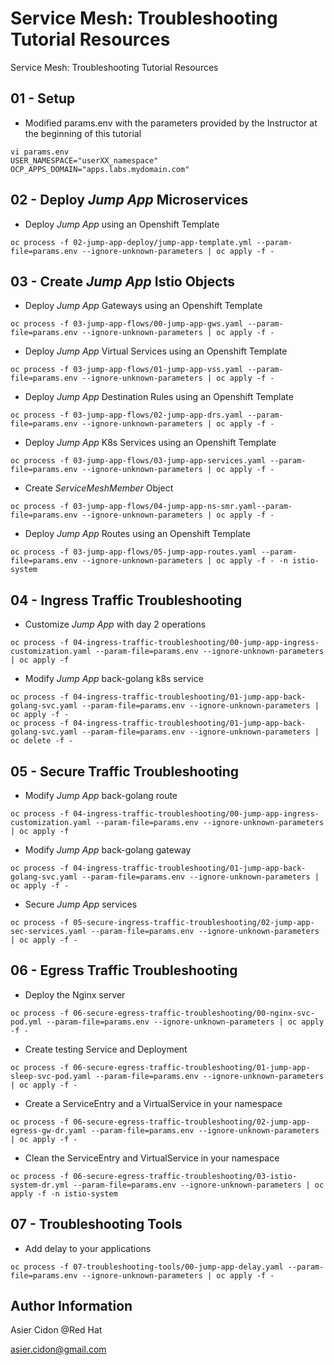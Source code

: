 # Service Mesh: Troubleshooting Tutorial Resources

Service Mesh: Troubleshooting Tutorial Resources

## 01 - Setup

- Modified params.env with the parameters provided by the Instructor at the beginning of this tutorial

```$bash
vi params.env
USER_NAMESPACE="userXX_namespace"
OCP_APPS_DOMAIN="apps.labs.mydomain.com"
```

## 02 - Deploy _Jump App_ Microservices

- Deploy _Jump App_ using an Openshift Template 

```$bash
oc process -f 02-jump-app-deploy/jump-app-template.yml --param-file=params.env --ignore-unknown-parameters | oc apply -f -
```

## 03 - Create _Jump App_ Istio Objects

- Deploy _Jump App_ Gateways using an Openshift Template 

```$bash
oc process -f 03-jump-app-flows/00-jump-app-gws.yaml --param-file=params.env --ignore-unknown-parameters | oc apply -f -
```

- Deploy _Jump App_ Virtual Services using an Openshift Template 

```$bash
oc process -f 03-jump-app-flows/01-jump-app-vss.yaml --param-file=params.env --ignore-unknown-parameters | oc apply -f -
```

- Deploy _Jump App_ Destination Rules using an Openshift Template 

```$bash
oc process -f 03-jump-app-flows/02-jump-app-drs.yaml --param-file=params.env --ignore-unknown-parameters | oc apply -f -
```

- Deploy _Jump App_ K8s Services using an Openshift Template 

```$bash
oc process -f 03-jump-app-flows/03-jump-app-services.yaml --param-file=params.env --ignore-unknown-parameters | oc apply -f -
```

- Create _ServiceMeshMember_ Object 

```$bash
oc process -f 03-jump-app-flows/04-jump-app-ns-smr.yaml--param-file=params.env --ignore-unknown-parameters | oc apply -f -
```

- Deploy _Jump App_ Routes using an Openshift Template 

```$bash
oc process -f 03-jump-app-flows/05-jump-app-routes.yaml --param-file=params.env --ignore-unknown-parameters | oc apply -f - -n istio-system
```

## 04 - Ingress Traffic Troubleshooting 

- Customize _Jump App_ with day 2 operations

```$bash
oc process -f 04-ingress-traffic-troubleshooting/00-jump-app-ingress-customization.yaml --param-file=params.env --ignore-unknown-parameters | oc apply -f 
```

- Modify _Jump App_ back-golang k8s service

```$bash
oc process -f 04-ingress-traffic-troubleshooting/01-jump-app-back-golang-svc.yaml --param-file=params.env --ignore-unknown-parameters | oc apply -f -
oc process -f 04-ingress-traffic-troubleshooting/01-jump-app-back-golang-svc.yaml --param-file=params.env --ignore-unknown-parameters | oc delete -f -
```

## 05 - Secure Traffic Troubleshooting 

- Modify _Jump App_ back-golang route

```$bash
oc process -f 04-ingress-traffic-troubleshooting/00-jump-app-ingress-customization.yaml --param-file=params.env --ignore-unknown-parameters | oc apply -f 
```

- Modify _Jump App_ back-golang gateway

```$bash
oc process -f 04-ingress-traffic-troubleshooting/01-jump-app-back-golang-svc.yaml --param-file=params.env --ignore-unknown-parameters | oc apply -f -
```

- Secure _Jump App_ services

```$bash
oc process -f 05-secure-ingress-traffic-troubleshooting/02-jump-app-sec-services.yaml --param-file=params.env --ignore-unknown-parameters | oc apply -f -
```


## 06 - Egress Traffic Troubleshooting 

- Deploy the Nginx server

```$bash
oc process -f 06-secure-egress-traffic-troubleshooting/00-nginx-svc-pod.yml --param-file=params.env --ignore-unknown-parameters | oc apply -f - 
```

- Create testing Service and Deployment

```$bash
oc process -f 06-secure-egress-traffic-troubleshooting/01-jump-app-sleep-svc-pod.yaml --param-file=params.env --ignore-unknown-parameters | oc apply -f -
```

- Create a ServiceEntry and a VirtualService in your namespace

```$bash
oc process -f 06-secure-egress-traffic-troubleshooting/02-jump-app-egress-gw-dr.yaml --param-file=params.env --ignore-unknown-parameters | oc apply -f - 
```

- Clean the ServiceEntry and VirtualService in your namespace

```$bash
oc process -f 06-secure-egress-traffic-troubleshooting/03-istio-system-dr.yml --param-file=params.env --ignore-unknown-parameters | oc apply -f -n istio-system 
```

## 07 - Troubleshooting Tools

- Add delay to your applications

```$bash
oc process -f 07-troubleshooting-tools/00-jump-app-delay.yaml --param-file=params.env --ignore-unknown-parameters | oc apply -f - 
```

## Author Information

Asier Cidon @Red Hat

asier.cidon@gmail.com
